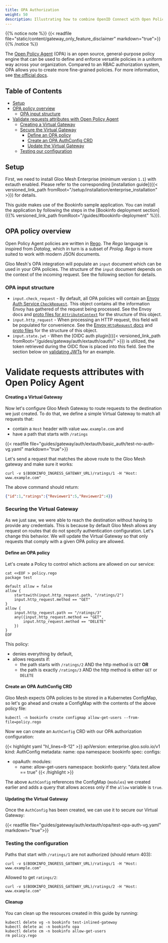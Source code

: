```yaml
---
title: OPA Authorization
weight: 50
description: Illustrating how to combine OpenID Connect with Open Policy Agent to achieve fine-grained policy with Gloo Mesh.
---
```


{{% notice note %}}
{{< readfile file="static/content/gateway_only_feature_disclaimer" markdown="true">}}
{{% /notice %}}

The [Open Policy Agent](https://www.openpolicyagent.org/) (OPA) is an open source, general-purpose policy engine that can be used to define and enforce versatile policies in a uniform way across your organization. Compared to an RBAC authorization system, OPA allows you to create more fine-grained policies. For more information, see [the official docs](https://www.openpolicyagent.org/docs/latest/comparison-to-other-systems/).

## Table of Contents
- [Setup](#setup)
- [OPA policy overview](#opa-policy-overview)
    - [OPA input structure](#opa-input-structure)
- [Validate requests attributes with Open Policy Agent](#validate-requests-attributes-with-open-policy-agent)
    - [Creating a Virtual Gateway](#creating-a-virtual-gateway)
    - [Secure the Virtual Gateway](#securing-the-virtual-gateway)
        - [Define an OPA policy](#define-an-opa-policy)
        - [Create an OPA AuthConfig CRD](#create-an-opa-authconfig-crd)
        - [Update the Virtual Gateway](#updating-the-virtual-gateway)
    - [Testing our configuration](#testing-the-configuration)

## Setup
First, we need to install Gloo Mesh Enterprise (minimum version `1.1`) with extauth enabled. Please refer to the corresponding
[installation guide]({{< versioned_link_path fromRoot="/setup/installation/enterprise_installation" >}}) for details.

This guide makes use of the Bookinfo sample application. You can install the application by following the steps in the [Bookinfo deployment section]({{% versioned_link_path fromRoot="/guides/#bookinfo-deployment" %}}).


## OPA policy overview
Open Policy Agent policies are written in [Rego](https://www.openpolicyagent.org/docs/latest/how-do-i-write-policies/). The _Rego_ language is inspired from _Datalog_, which in turn is a subset of _Prolog_. _Rego_ is more suited to work with modern JSON documents.

Gloo Mesh's OPA integration will populate an `input` document which can be used in your OPA policies. The structure of the `input` document depends on the context of the incoming request. See the following section for details.

### OPA input structure
- `input.check_request` - By default, all OPA policies will contain an [Envoy Auth Service `CheckRequest`](https://www.envoyproxy.io/docs/envoy/latest/api-v2/service/auth/v2/external_auth.proto#service-auth-v2-checkrequest). This object contains all the information Envoy has gathered of the request being processed. See the Envoy docs and [proto files for `AttributeContext`](https://github.com/envoyproxy/envoy/blob/b3949eaf2080809b8a3a6cf720eba2cfdf864472/api/envoy/service/auth/v2/attribute_context.proto#L39) for the structure of this object.
- `input.http_request` - When processing an HTTP request, this field will be populated for convenience. See the [Envoy `HttpRequest` docs](https://www.envoyproxy.io/docs/envoy/latest/api-v2/service/auth/v2/attribute_context.proto#service-auth-v2-attributecontext-httprequest) and [proto files](https://github.com/envoyproxy/envoy/blob/b3949eaf2080809b8a3a6cf720eba2cfdf864472/api/envoy/service/auth/v2/attribute_context.proto#L90) for the structure of this object.
- `input.state.jwt` - When the [OIDC auth plugin]({{< versioned_link_path fromRoot="/guides/gateway/auth/extauth/oauth/" >}}) is utilized, the token retrieved during the OIDC flow is placed into this field. See the section below on [validating JWTs](#validate-jwts-with-open-policy-agent) for an example.

# Validate requests attributes with Open Policy Agent

#### Creating a Virtual Gateway
Now let's configure Gloo Mesh Gateway to route requests to the destination we just created. To do that, we define a simple Virtual
Gateway to match all requests that:

- contain a `Host` header with value `www.example.com` and
- have a path that starts with `/ratings`

{{< readfile file="guides/gateway/auth/extauth/basic_auth/test-no-auth-vg.yaml" markdown="true">}}

Let's send a request that matches the above route to the Gloo Mesh gateway and make sure it works:

```shell
curl -v $(BOOKINFO_INGRESS_GATEWAY_URL)/ratings/1 -H "Host: www.example.com"
```

The above command should return:

```json
{"id":1,"ratings":{"Reviewer1":5,"Reviewer2":4}}
```

### Securing the Virtual Gateway

As we just saw, we were able to reach the destination without having to provide any credentials. This is because by default Gloo Mesh allows any request on routes that do not specify authentication configuration. Let's change this behavior. We will update the Virtual Gateway so that only requests that comply with a given OPA policy are allowed.

#### Define an OPA policy 

Let's create a Policy to control which actions are allowed on our service:

```shell
cat <<EOF > policy.rego
package test

default allow = false
allow {
    startswith(input.http_request.path, "/ratings/2")
    input.http_request.method == "GET"
}
allow {
    input.http_request.path == "/ratings/3"
    any({input.http_request.method == "GET",
        input.http_request.method == "DELETE"
    })
}
EOF
```

This policy:

- denies everything by default,
- allows requests if:
  - the path starts with `/ratings/2` AND the http method is `GET` **OR**
  - the path is exactly `/ratings/3` AND the http method is either `GET` or `DELETE`

#### Create an OPA AuthConfig CRD
Gloo Mesh expects OPA policies to be stored in a Kubernetes ConfigMap, so let's go ahead and create a ConfigMap with the contents of the above policy file:

```
kubectl -n bookinfo create configmap allow-get-users --from-file=policy.rego
```

Now we can create an `AuthConfig` CRD with our OPA authorization configuration:

{{< highlight yaml "hl_lines=8-12" >}}
apiVersion: enterprise.gloo.solo.io/v1
kind: AuthConfig
metadata:
  name: opa
  namespace: bookinfo
spec:
  configs:
  - opaAuth:
      modules:
      - name: allow-get-users
        namespace: bookinfo
      query: "data.test.allow == true"
{{< /highlight >}}

The above `AuthConfig` references the ConfigMap  (`modules`) we created earlier and adds a query that allows access only if the `allow` variable is `true`. 

#### Updating the Virtual Gateway
Once the `AuthConfig` has been created, we can use it to secure our Virtual Gateway:

{{< readfile file="guides/gateway/auth/extauth/opa/test-opa-auth-vg.yaml" markdown="true">}}

### Testing the configuration
Paths that start with `/ratings/1` are not authorized (should return 403):
```
curl -v $(BOOKINFO_INGRESS_GATEWAY_URL)/ratings/1 -H "Host: www.example.com"
```

Allowed to get `ratings/2`:
```
curl -v $(BOOKINFO_INGRESS_GATEWAY_URL)/ratings/2 -H "Host: www.example.com"
```

#### Cleanup
You can clean up the resources created in this guide by running:

```
kubectl delete vg -n bookinfo test-inlined-gateway
kubectl delete ac -n bookinfo opa
kubectl delete cm -n bookinfo allow-get-users
rm policy.rego
```

